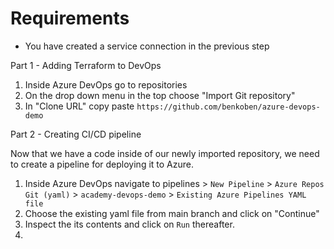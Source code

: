 Requirements
===

* You have created a service connection in the previous step

Part 1 - Adding Terraform to DevOps

1. Inside Azure DevOps go to repositories
1. On the drop down menu in the top choose "Import Git repository"
1. In "Clone URL" copy paste `https://github.com/benkoben/azure-devops-demo`

Part 2 - Creating CI/CD pipeline

Now that we have a code inside of our newly imported repository, we need to create a pipeline for deploying it to Azure.

1. Inside Azure DevOps navigate to pipelines > `New Pipeline` > `Azure Repos Git (yaml)` > `academy-devops-demo` > `Existing Azure Pipelines YAML file`
1. Choose the existing yaml file from main branch and click on "Continue"
1. Inspect the its contents and click on `Run` thereafter.
1. 
